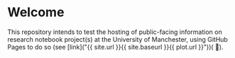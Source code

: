 # Welcome

This repository intends to test the hosting of public-facing information on research notebook project(s) at the University of Manchester, using GitHub Pages to do so (see [link]("{{ site.url }}{{ site.baseurl }}{{ plot.url }}"))( 🔗).

